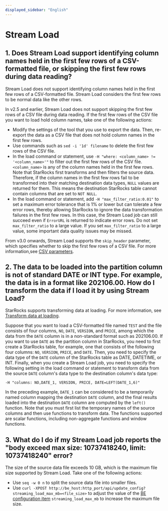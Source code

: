 ```yaml
---
displayed_sidebar: "English"
---
```


# Stream Load

## 1. Does Stream Load support identifying column names held in the first few rows of a CSV-formatted file, or skipping the first few rows during data reading?

Stream Load does not support identifying column names held in the first few rows of a CSV-formatted file. Stream Load considers the first few rows to be normal data like the other rows.

In v2.5 and earlier, Stream Load does not support skipping the first few rows of a CSV file during data reading. If the first few rows of the CSV file you want to load hold column names, take one of the following actions:

- Modify the settings of the tool that you use to export the data. Then, re-export the data as a CSV file that does not hold column names in the first few rows.
- Use commands such as `sed -i '1d' filename` to delete the first few rows of the CSV file.
- In the load command or statement, use `-H "where: <column_name> != '<column_name>'"` to filter out the first few rows of the CSV file. `<column_name>` is any of the column names held in the first few rows. Note that StarRocks first transforms and then filters the source data. Therefore, if the column names in the first few rows fail to be transformed into their matching destination data types, `NULL` values are returned for them. This means the destination StarRocks table cannot contain columns that are set to `NOT NULL`.
- In the load command or statement, add `-H "max_filter_ratio:0.01"` to set a maximum error tolerance that is 1% or lower but can tolerate a few error rows, thereby allowing StarRocks to ignore the data transformation failures in the first few rows. In this case, the Stream Load job can still succeed even if `ErrorURL` is returned to indicate error rows. Do not set `max_filter_ratio` to a large value. If you set `max_filter_ratio` to a large value, some important data quality issues may be missed.

From v3.0 onwards, Stream Load supports the `skip_header` parameter, which specifies whether to skip the first few rows of a CSV file. For more information,see [CSV parameters](../../sql-reference/sql-statements/data-manipulation/STREAM_LOAD.md#csv-parameters).

## 2. The data to be loaded into the partition column is not of standard DATE or INT type. For example, the data is in a format like 202106.00. How do I transform the data if I load it by using Stream Load?

StarRocks supports transforming data at loading. For more information, see [Transform data at loading](../../loading/Etl_in_loading.md).

Suppose that you want to load a CSV-formatted file named `TEST` and the file consists of four columns, `NO`, `DATE`, `VERSION`, and `PRICE`, among which the data from the `DATE` column is in a non-standard format such as 202106.00. If you want to use `DATE` as the partition column in StarRocks, you need to first create a StarRocks table, for example, one that consists of the following four columns: `NO`, `VERSION`, `PRICE`, and `DATE`. Then, you need to specify the data type of the `DATE` column of the StarRocks table as DATE, DATETIME, or INT. Finally, when you create a Stream Load job, you need to specify the following setting in the load command or statement to transform data from the source `DATE` column's data type to the destination column's data type:

```Plain
-H "columns: NO,DATE_1, VERSION, PRICE, DATE=LEFT(DATE_1,6)"
```

In the preceding example, `DATE_1` can be considered to be a temporarily named column mapping the destination `DATE` column, and the final results loaded into the destination `DATE` column are computed by the `left()` function. Note that you must first list the temporary names of the source columns and then use functions to transform data. The functions supported are scalar functions, including non-aggregate functions and window functions.

## 3. What do I do if my Stream Load job reports the "body exceed max size: 10737418240, limit: 10737418240" error?

The size of the source data file exceeds 10 GB, which is the maximum file size supported by Stream Load. Take one of the following actions:

- Use `seq -w 0 n` to split the source data file into smaller files.
- Use `curl -XPOST http://be_host:http_port/api/update_config?streaming_load_max_mb=<file_size>` to adjust the value of the [BE configuration item](../../administration/BE_configuration.md#configure-be-dynamic-parameters) `streaming_load_max_mb` to increase the maximum file size.
